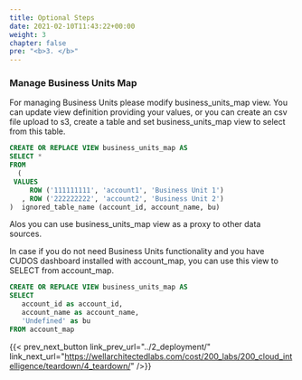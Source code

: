 ```yaml
---
title: Optional Steps
date: 2021-02-10T11:43:22+00:00
weight: 3
chapter: false
pre: "<b>3. </b>"
---
```


### Manage Business Units Map

For managing Business Units please modify business_units_map view. You can update view definition providing your values, or you can create an csv file upload to s3, create a table and set business_units_map view to select from this table. 

```sql
CREATE OR REPLACE VIEW business_units_map AS
SELECT *
FROM
  (
 VALUES
     ROW ('111111111', 'account1', 'Business Unit 1')
   , ROW ('222222222', 'account2', 'Business Unit 2')
)  ignored_table_name (account_id, account_name, bu)
```

Alos you can use business_units_map view as a proxy to other data sources.

In case if you do not need Business Units functionality and you have CUDOS dashboard installed with account_map, you can use this view to SELECT from account_map.

```sql
CREATE OR REPLACE VIEW business_units_map AS
SELECT 
   account_id as account_id,
   account_name as account_name,
   'Undefined' as bu
FROM account_map
```


{{< prev_next_button link_prev_url="../2_deployment/"  link_next_url="https://wellarchitectedlabs.com/cost/200_labs/200_cloud_intelligence/teardown/4_teardown/" />}}